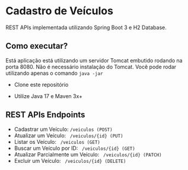 # Cadastro de Veículos
REST APIs implementada utilizando Spring Boot 3 e H2 Database.

## Como executar?

Está aplicação está utilizando um servidor Tomcat embutido rodando na porta 8080. Não é necessário instalação do Tomcat. Você pode rodar utilizando apenas o comando ```java -jar```

* Clone este repositório

* Utilize Java 17 e Maven 3x+

## REST APIs Endpoints

* Cadastrar um Veículo: ``` /veiculos (POST) ```
* Atualizar um Veículo: ``` /veiculos/{id} (PUT)```
* Listar os Veículo: ``` /veiculos (GET)```
* Buscar um Veículo por ID: ``` /veiculos/{id} (GET)```
* Atualizar Parcialmente um Veículo: ``` /veiculos/{id} (PATCH)```
* Excluir um Veículo: ``` /veiculos/{id} (DELETE)```